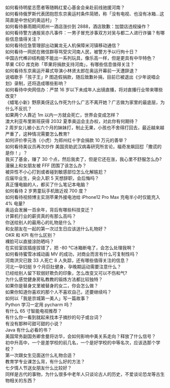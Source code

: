 如何看待明星志愿者等随韩红爱心基金会亲赴前线驰援河南？  
如何看待俄罗斯代表团抱怨东京奥运村条件简陋，称「没有电视、也没有冰箱…这简直是中世纪的奥运村」？  
如何看待暴雨期间郑州一酒店涨价到 2888，酒店致歉：加盟店违规操作？  
如何看待警方通报吴亦凡事件：一男子冒充涉事双方对吴与都二人进行诈骗？有哪些信息值得关注？  
如何看待应急管理部出动翼龙无人机保障米河镇移动通信？  
如何看待一网民在微信群辱骂受灾河南人民，被警方予以行拘十日？  
中国古代榫卯结构能不能出一系列玩具，像乐高一样，但是更具有中华特色？  
苹果 CEO 库克称「苹果将捐款支持河南」，有哪些信息值得关注？  
如何看待东京奥运开幕式导演小林贤太郎在奥运开幕前一天遭辞退？  
说唱歌手「孩子王」P 图造假捐款，随后致歉补捐，目前已被退出《少年说唱企划》录制，还将造成哪些影响？  
如何看待中央网信办：严禁 16 岁以下未成年人出镜直播，将对直播行业带来哪些改变?  
《蜡笔小新》野原美伢这么作死为什么广志不离开她？广志做为家里的最底层，为什么不反抗？  
如果两个人靠近 1m 以内一方就会死亡，世界会变成怎样？  
澳大利亚布里斯班获得 2032 夏季奥运会主办权，对此你有何期待？  
2 周岁女儿被小五六个月的妹妹打，制止无果，小孩也不舍得打回去，最近越来越严重了，这种情况需要怎么教育?  
如何评价李元浩（小虎）为郑州红十字会捐款 10 万元的善举？  
如何看待美议员再次炒作 美国资助武汉病毒研究所言论，福奇发飙回怼「撒谎的是你！」？  
我买了基金，赚了 30 个点，然后我卖了，但是它还在涨，我心里不舒服怎么办?  
漫展上和女朋友被 FFF 团围了该怎么办？  
被异性不小心打到或者碰到敏感部位怎么化解尴尬？  
应届毕业生，央企入职 5 天想辞职，会后悔吗？  
真正懂电脑的人，都买了什么笔记本电脑？  
如何看待 2 岁男童玩手机致近视 700 度？  
如何看待视频博主实测苹果外接电池给 iPhone12 Pro Max 充电半小时仅能充入 4% 电量?  
奥运会发展一百余年，背后有哪些科技变迁？  
计算机行业的薪资真的有那么高吗？  
你送给别人的最用心的礼物是什么？  
和女朋友在一起的第一次过生日应该送什么礼物好？  
OKR 和 KPI 有什么区别？  
裸脸可以直接涂防晒吗？  
在实验室拔插座拔错了，把 -80 ℃冰箱断电了，会怎么处理我啊？  
如何看待蜜雪冰城动画 MV 的成功，对商业而言有什么可复制性吗？  
河南洪灾已致 33 人死亡 8 人失踪，还有哪些值得关注的信息？  
河北一孕妇挺 9 个月巨肚健身，孕晚期运动需要注意什么？  
已经给别人留下软弱好欺负的印象，怎么改变又可以不伤和气?  
为什么感觉健身房私教教的锻炼方法都比较独特？  
如果你是替身文里被替身的女二，你会怎么做？  
如果你知道你喜欢的那个人不喜欢自己，还要继续吗？  
如何以「我是京城第一美人」写一篇故事？  
Python 学习一定用 pycharm 吗？  
有什么 65 寸智能电视推荐？  
有什么你一看到就起来找本子摘抄的句子或台词？  
有没有那种可甜可甜的小说？  
Java 有什么必看的书？  
美国常务副国务卿舍曼将访华，会如何影响中美关系走向？释放了什么信号？  
初中升高中，一个是差学校的前几名，一个是好学校的中等名次，应该选那个学校？  
第一次跟女生见面送什么礼物合适？  
教育学专业课怎么背，有什么好的方法？  
七夕情人节送女朋友什么比较好？  
同样是古代的事物，为什么很多中老年人只谈论古人的历史，不爱谈论恐龙等古生物相关的东西？  
